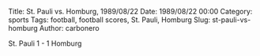 Title: St. Pauli vs. Homburg, 1989/08/22
Date: 1989/08/22 00:00
Category: sports
Tags: football, football scores, St. Pauli, Homburg
Slug: st-pauli-vs-homburg
Author: carbonero


St. Pauli 1 - 1 Homburg
